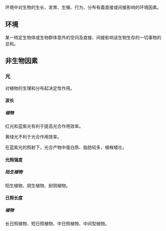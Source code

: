 环境中对生物的生长、发育、生殖、行为、分布有着直接或间接影响的环境因素。

## 环境

某一特定生物体或生物群体意外的空间及直接、间接影响该生物生存的一切事物的总和。

## 非生物因素

### 光

对植物的生理和分布起决定性作用。

#### 波长

##### 植物

红光和蓝紫光有利于提高光合作用效率。

黄绿光不利于光合作用效率。

在蓝紫光的照射下，光合产物中蛋白质、脂肪较多，植株矮壮。

#### 光照强度

##### 陆生植物

阳生植物、阴生植物、耐阴植物。

#### 日照长度

##### 植物

长日照植物、短日照植物、中日照植物、中间型植物。